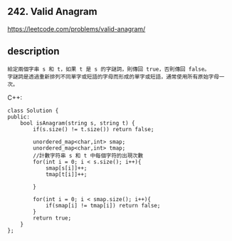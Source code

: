 ## 242. Valid Anagram

https://leetcode.com/problems/valid-anagram/

## description
```
給定兩個字串 s 和 t，如果 t 是 s 的字謎詞，則傳回 true，否則傳回 false。
字謎詞是透過重新排列不同單字或短語的字母而形成的單字或短語，通常使用所有原始字母一次。
```

C++:
```
class Solution {
public:
    bool isAnagram(string s, string t) {
        if(s.size() != t.size()) return false;
        
        unordered_map<char,int> smap;
        unordered_map<char,int> tmap;
        //計數字符串 s 和 t 中每個字符的出現次數
        for(int i = 0; i < s.size(); i++){
            smap[s[i]]++;
            tmap[t[i]]++;
            
        }
        
        for(int i = 0; i < smap.size(); i++){
            if(smap[i] != tmap[i]) return false;
        }
        return true;
    }
};
```
